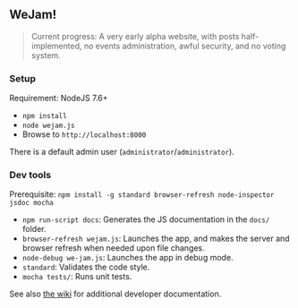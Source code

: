 ## WeJam!

> Current progress: A very early alpha website, with posts half-implemented, no events administration, awful security, and no voting system.

### Setup

Requirement: NodeJS 7.6+

* `npm install`
* `node wejam.js`
* Browse to `http://localhost:8000`

There is a default admin user (`administrator`/`administrator`).

### Dev tools

Prerequisite: `npm install -g standard browser-refresh node-inspector jsdoc mocha`

* `npm run-script docs`: Generates the JS documentation in the `docs/` folder.
* `browser-refresh wejam.js`: Launches the app, and makes the server and browser refresh when needed upon file changes.
* `node-debug we-jam.js`: Launches the app in debug mode.
* `standard`: Validates the code style.
* `mocha tests/`: Runs unit tests.

See also [the wiki](https://github.com/mkalam-alami/we-jam/wiki) for additional developer documentation.
